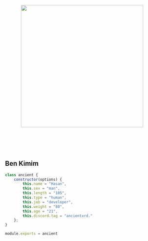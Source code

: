 <h2 align="center">
 <a href="https://discord.com/users/469419605895544832"><img  width="400px" src="https://lanyard.kyrie25.me/api/469419605895544832?decoration=true&useDisplayName=true&animationDuration=2s&waveColor=7ea1f3&imgStyle=square&imgBorderRadius=16px&&bg=DD272700&idleMessage=Nothingness"></a>
<br> </br>
 </h2>
<p align="center">
  <br> </br>

<h2>Ben Kimim</h2>

```js
class ancient {
    constructor(options) {
        this.name = "Hasan",
        this.sex = "man",
        this.length = "185",
        this.type = "human",
        this.job = "developer",
        this.weight = "80",
        this.age = "21",
        this.discord.tag = "ancientxrd."
    };
}

module.exports = ancient
```
